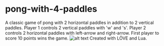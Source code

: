 # pong-with-4-paddles

A classic game of pong with 2 horizontal paddles in addition to 2 vertical paddles.
Player 1 controls 2 vertical paddles with 'w' and 's'.
Player 2 controls 2 horizontal paddles with left-arrow and right-arrow.
First player to score 10 points wins the game.
![alt text](https://raw.githubusercontent.com/ibmlih/pong-with-4-paddles/demo/demo.png)
Created with LÖVE and Lua.
